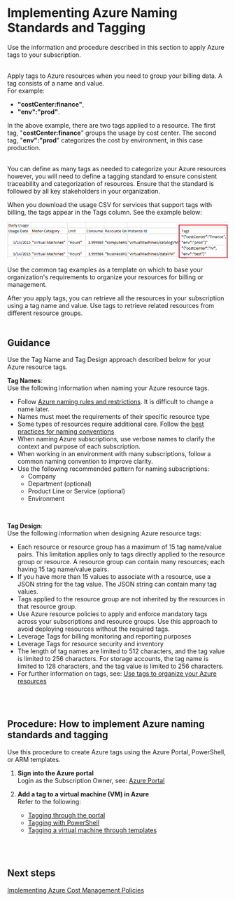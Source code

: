 # Implementing Azure Naming Standards and Tagging
Use the information and procedure described in this section to apply Azure tags to your subscription. 
<br />
<br />

Apply tags to Azure resources when you need to group your billing data. A tag consists of a name and value.  
For example:   
- **"costCenter:finance"**, 
- **"env":"prod"**. 

In the above example, there are two tags applied to a resource. The first tag, "**costCenter:finance**" groups the usage by cost center. The second tag, "**env":"prod**" categorizes the cost by environment, in this case production. 
<br />
<br />

You can define as many tags as needed to categorize your Azure resources however, you will need to define a tagging standard to ensure consistent traceability and categorization of resources. Ensure that the standard is followed by all key stakeholders in your organization.

When you download the usage CSV for services that support tags with billing, the tags appear in the Tags column. See the example below:

![billing](https://github.com/alvarovitta/Cost-Management/blob/master/Images/billing_csv.png)


Use the common tag examples as a template on which to base your organization's requirements to organize your resources for billing or management.

After you apply tags, you can retrieve all the resources in your subscription using a tag name and value. Use tags to retrieve related resources from different resource groups. 
<br />
<br />

## Guidance
Use the Tag Name and Tag Design approach described below for your Azure resource tags.

**Tag Names**:  
Use the following information when naming your Azure resource tags.

  - Follow [Azure naming rules and restrictions](https://docs.microsoft.com/en-us/azure/architecture/best-practices/naming-conventions#naming-rules-and-restrictions). It is difficult to change a name later. 
  - Names must meet the requirements of their specific resource type 
  - Some types of resources require additional care. Follow the [best practices for naming conventions](https://docs.microsoft.com/en-us/azure/architecture/best-practices/naming-conventions)
  - When naming Azure subscriptions, use verbose names to clarify the context and purpose of each subscription. 
  - When working in an environment with many subscriptions, follow a common naming convention to improve clarity. 
  - Use the following recommended pattern for naming subscriptions:  
    - Company 
    - Department (optional)
    - Product Line or Service (optional)
    - Environment
<br />

**Tag Design**:  
Use the following information when designing Azure resource tags: 

   - Each resource or resource group has a maximum of 15 tag name/value pairs. This limitation applies only to tags directly 
   applied to the resource group or resource. A resource group can contain many resources; each having 15 tag name/value 
   pairs. 
   - If you have more than 15 values to associate with a resource, use a JSON string for the tag value. The JSON string 
   can contain many tag values. 
   - Tags applied to the resource group are not inherited by the resources in that resource group. 
   - Use Azure resource policies to apply and enforce mandatory tags across your subscriptions and resource groups. Use this approach to avoid deploying resources without the required tags. 
   - Leverage Tags for billing monitoring and reporting purposes
   - Leverage Tags for resource security and inventory  
   - The length of tag names are limited to 512 characters, and the tag value is limited to 256 characters. For storage accounts, the tag name is limited to 128 characters, and the tag value is limited to 256 characters. 
   - For further information on tags, see: [Use tags to organize your Azure resources](https://docs.microsoft.com/en-us/azure/azure-resource-manager/resource-group-using-tags)
<br />
<br />

## Procedure: How to implement Azure naming standards and tagging 
Use this procedure to create Azure tags using the Azure Portal, PowerShell, or ARM templates. 

1. **Sign into the Azure portal**  
  Login as the Subscription Owner, see:  [Azure Portal](https://portal.azure.com) 

2. **Add a tag to a virtual machine (VM) in Azure**   
  Refer to the following: 
   - [Tagging through the portal](https://docs.microsoft.com/en-us/azure/virtual-machines/windows/tag#tagging-through-the-portal) 
   - [Tagging with PowerShell](https://docs.microsoft.com/en-us/azure/virtual-machines/windows/tag#tagging-with-powershell)
   - [Tagging a virtual machine through templates](https://docs.microsoft.com/en-us/azure/virtual-machines/windows/tag#tagging-a-virtual-machine-through-templates) 
<br />
<br />   
   
## Next steps
[Implementing Azure Cost Management Policies](3.4-Implementing-Azure-cost-management-policies.md)
